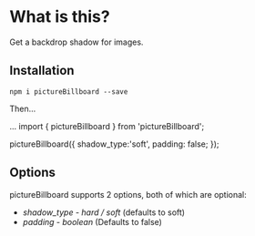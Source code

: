 # What is this?

Get a backdrop shadow for images.

## Installation 

`npm i pictureBillboard --save`

Then...

...
import { pictureBillboard } from 'pictureBillboard';

pictureBillboard({
    shadow_type:'soft',
    padding: false;
});

## Options

pictureBillboard supports 2 options, both of which are optional:

* *shadow_type* - _hard / soft_ (defaults to soft)
* *padding* - _boolean_ (Defaults to false)